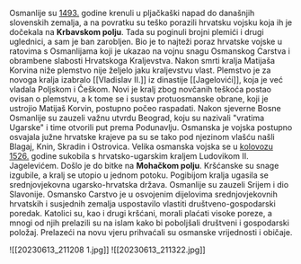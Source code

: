 Osmanlije su <u>1493.</u> godine krenuli u pljačkaški napad do današnjih slovenskih zemalja, a na povratku su teško porazili hrvatsku vojsku koja ih je dočekala na **Krbavskom polju**. Tada su poginuli brojni plemići i drugi uglednici, a sam je ban zarobljen. Bio je to najteži poraz hrvatske vojske u ratovima s Osmanlijama koji je ukazao na vojnu snagu Osmanskog Carstva i obrambene slabosti Hrvatskoga Kraljevstva. Nakon smrti kralja Matijaša Korvina niže plemstvo nije željelo jaku kraljevstvu vlast. Plemstvo je za novoga kralja izabralo [[Vladislav II.]] iz dinastije [[Jagelovići]], koja je već vladala Poljskom i Češkom. Novi je kralj zbog novčanih teškoća postao ovisan o plemstvu, a k tome se i sustav protuosmanske obrane, koji je ustrojio Matijaš Korvin, postupno počeo raspadati. Nakon sjeverne Bosne Osmanlije su zauzeli važnu utvrdu Beograd, koju su nazivali "vratima Ugarske" i time otvorili put prema Podunavlju. Osmanska je vojska postupno osvajala južne hrvatske krajeve pa su se tako pod njezinom vlašću našli Blagaj, Knin, Skradin i Ostrovica. Velika osmanska vojska se u <u>kolovozu 1526.</u> godine sukobila s hrvatsko-ugarskim kraljem Ludovikom II. Jagelevićem. Došlo je do bitke na **Mohačkom polju**. Kršćanske su snage izgubile, a kralj se utopio u jednom potoku. Pogibijom kralja ugasila se srednjovjekovna ugarsko-hrvatska država.
Osmanlije su zauzeli Srijem i dio Slavonije. Osmansko Carstvo je u osvojenim dijelovima srednjovjekovnih hrvatskih i susjednih zemalja uspostavilo vlastiti društveno-gospodarski poredak. Katolici su, kao i drugi kršćani, morali plaćati visoke poreze, a mnogi od njih prelazili su na islam kako bi poboljšali društveni i gospodarski položaj. Prelazeći na novu vjeru prihvaćali su osmanske vrijednosti i običaje.

![[20230613_211208 1.jpg]]
![[20230613_211322.jpg]]
